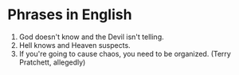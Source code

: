 # Phrases in English

1. God doesn't know and the Devil isn't telling.
2. Hell knows and Heaven suspects.
3. If you're going to cause chaos, you need to be organized. (Terry Pratchett, allegedly)

